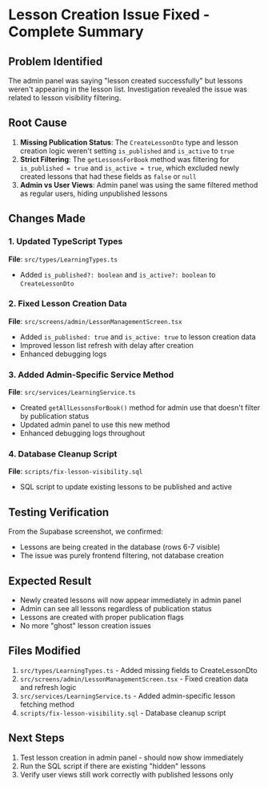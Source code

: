 # Lesson Creation Issue Fixed - Complete Summary

## Problem Identified

The admin panel was saying "lesson created successfully" but lessons weren't appearing in the lesson list. Investigation revealed the issue was related to lesson visibility filtering.

## Root Cause

1. **Missing Publication Status**: The `CreateLessonDto` type and lesson creation logic weren't setting `is_published` and `is_active` to `true`
2. **Strict Filtering**: The `getLessonsForBook` method was filtering for `is_published = true` and `is_active = true`, which excluded newly created lessons that had these fields as `false` or `null`
3. **Admin vs User Views**: Admin panel was using the same filtered method as regular users, hiding unpublished lessons

## Changes Made

### 1. Updated TypeScript Types

**File**: `src/types/LearningTypes.ts`

- Added `is_published?: boolean` and `is_active?: boolean` to `CreateLessonDto`

### 2. Fixed Lesson Creation Data

**File**: `src/screens/admin/LessonManagementScreen.tsx`

- Added `is_published: true` and `is_active: true` to lesson creation data
- Improved lesson list refresh with delay after creation
- Enhanced debugging logs

### 3. Added Admin-Specific Service Method

**File**: `src/services/LearningService.ts`

- Created `getAllLessonsForBook()` method for admin use that doesn't filter by publication status
- Updated admin panel to use this new method
- Enhanced debugging logs throughout

### 4. Database Cleanup Script

**File**: `scripts/fix-lesson-visibility.sql`

- SQL script to update existing lessons to be published and active

## Testing Verification

From the Supabase screenshot, we confirmed:

- Lessons are being created in the database (rows 6-7 visible)
- The issue was purely frontend filtering, not database creation

## Expected Result

- Newly created lessons will now appear immediately in admin panel
- Admin can see all lessons regardless of publication status
- Lessons are created with proper publication flags
- No more "ghost" lesson creation issues

## Files Modified

1. `src/types/LearningTypes.ts` - Added missing fields to CreateLessonDto
2. `src/screens/admin/LessonManagementScreen.tsx` - Fixed creation data and refresh logic
3. `src/services/LearningService.ts` - Added admin-specific lesson fetching method
4. `scripts/fix-lesson-visibility.sql` - Database cleanup script

## Next Steps

1. Test lesson creation in admin panel - should now show immediately
2. Run the SQL script if there are existing "hidden" lessons
3. Verify user views still work correctly with published lessons only
